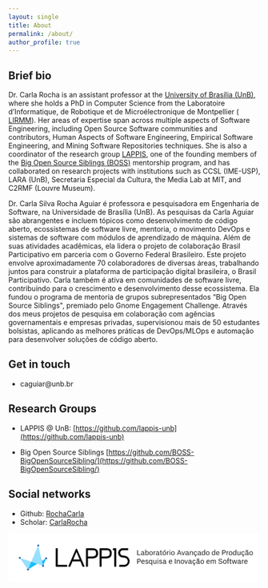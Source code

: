 ```yaml
---
layout: single
title: About
permalink: /about/
author_profile: true
---
```


## Brief bio

Dr. Carla Rocha is an assistant professor at the [University of Brasília (UnB)](www.unb.br), where she holds a PhD in Computer Science from the  Laboratoire d’Informatique, de Robotique et de Microélectronique de Montpellier ( [LIRMM](http://lirmm.fr)). Her areas of expertise span across multiple aspects of Software Engineering, including Open Source Software communities and contributors, Human Aspects of Software Engineering, Empirical Software Engineering, and Mining Software Repositories techniques. She is also a coordinator of the research group [LAPPIS](https://github.com/lappis-unb), one of the founding members of the  [Big Open Source Siblings (BOSS)](https://github.com/BOSS-BigOpenSourceSibling/) mentorship program, and has collaborated on research projects with institutions such as CCSL (IME-USP), LARA (UnB), Secretaria Especial da Cultura, the Media Lab at MIT, and C2RMF (Louvre Museum).

Dr. Carla Silva Rocha Aguiar é professora e pesquisadora em Engenharia de Software, na Universidade de Brasília (UnB).  As pesquisas da Carla Aguiar são abrangentes e incluem tópicos como desenvolvimento de código aberto, ecossistemas de software livre, mentoria, o movimento DevOps e sistemas de software com módulos de aprendizado de máquina. Além de suas atividades acadêmicas, ela lidera o projeto de colaboração Brasil Participativo em parceria com o Governo Federal Brasileiro. Este projeto envolve aproximadamente 70 colaboradores de diversas áreas, trabalhando juntos para construir a plataforma de participação digital brasileira, o Brasil Participativo. Carla também é ativa em comunidades de software livre, contribuindo para o crescimento e desenvolvimento desse ecossistema. Ela fundou o programa  de mentoria de grupos subrepresentados “Big Open Source Siblings", premiado pelo Gnome Engagement Challenge. Através dos meus projetos de pesquisa em colaboração com agências governamentais e empresas privadas, supervisionou mais de 50 estudantes bolsistas, aplicando as melhores práticas de DevOps/MLOps e automação para desenvolver soluções de código aberto.

## Get in touch

- caguiar<span style="display:none">ignorethis</span>@unb.br


## Research Groups

- LAPPIS @ UnB: [https://github.com/lappis-unb](https://github.com/lappis-unb)

- Big Open Source Siblings [https://github.com/BOSS-BigOpenSourceSibling/](https://github.com/BOSS-BigOpenSourceSibling/)



## Social networks

- Github: [RochaCarla](https://github.com/RochaCarla)
- Scholar: [CarlaRocha](https://scholar.google.com/citations?user=_y8XHnAAAAAJ&hl=en)



![lappis](/images/lappis.png)